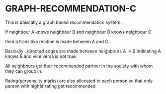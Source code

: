 # GRAPH-RECOMMENDATION-C

This is basically a graph based recommendation system .

If neighbour A knows neighbour B and neighbour B knows neighbour C

then a transitive relation is made between A and C .

Basically , directed edges are made between neighbours A -> B indicating A knows B and vice versa is not true.

All neighbours get their recommended partner in the society with whom they can group in.

Rating(personality marks) are also allocated to each person so that only person with higher rating get recommended
